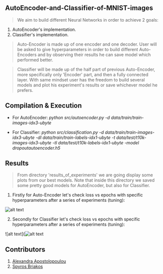 ## AutoEncoder-and-Classifier-of-MNIST-images

> We aim to build different Neural Networks in order to achieve 2 goals:
1. AutoEncoder's implementation.
2. Classifier's implementation.

> Auto-Encoder is made up of one encoder and one decoder. User will be asked to give hyperparameters in order to build different Auto-Encoders and by observing their results he can save model which performed better.

> Classifier will be made up of the half part of previous Auto-Encoder, more specifically only 'Encoder' part, and then a fully connected layer. With same mindset user has the freedom to build several models and plot his experiment's results or save whichever model he prefers.

## Compilation & Execution

- For AutoEncoder: *python src/autoencoder.py -d data/train/train-images-idx3-ubyte*

- For Classifier: *python src/classification.py -d data/train/train-images-idx3-ubyte -dl data/train/train-labels-idx1-ubyte -t data/test/t10k-images-idx3-ubyte -tl data/test/t10k-labels-idx1-ubyte -model dropoutautoencoder.h5*

## Results
> From directory 'results_of_experiments' we are going display some plots from our best models. Note that inside this directory we saved some pretty good models for AutoEncoder, but also for Classifier.

1. Firstly for Auto-Encoder let's check loss vs epochs with specific hyperparameters after a series of experiments (tuning):

![alt text](https://github.com/spympr/AutoEncoder-and-Classifier-of-MNIST-images/blob/master/results_of_experiments/Results_A/Best_Model/Best_Model_With_Different_Batch_Sizes/Batch_Size_32.png)

2. Secondly for Classifier let's check loss vs epochs with specific hyperparameters after a series of experiments (tuning):

![alt text](![alt text](https://github.com/spympr/AutoEncoder-and-Classifier-of-MNIST-images/blob/master/results_of_experiments/Results_A/Best_Model/Best_Model_With_Different_Batch_Sizes/Batch_Size_32.png)



## Contributors
1. [Alexandra Apostolopoulou](https://github.com/alexaapo)
2. [Spyros Briakos](https://github.com/spympr)
